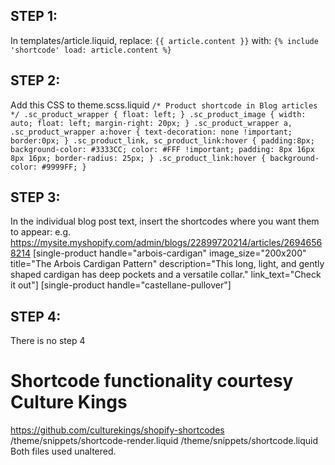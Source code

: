 ## STEP 1:
In templates/article.liquid, replace:
`
{{ article.content }}
`
with:
`
{% include 'shortcode' load: article.content %}
`

## STEP 2:
Add this CSS to theme.scss.liquid
`
/* Product shortcode in Blog articles */
.sc_product_wrapper {
  float: left;
}
.sc_product_image {
  width: auto;
  float: left;
  margin-right: 20px;
}
.sc_product_wrapper a, .sc_product_wrapper a:hover {
  text-decoration: none !important;
  border:0px;
}
.sc_product_link, sc_product_link:hover {
  padding:8px;
  background-color: #3333CC;
  color: #FFF !important;
  padding: 8px 16px 8px 16px;
  border-radius: 25px;
}
.sc_product_link:hover {
  background-color: #9999FF;
}
`

## STEP 3:
In the individual blog post text, insert the shortcodes where you want them to appear:
e.g.
https://mysite.myshopify.com/admin/blogs/22899720214/articles/26946568214
[single-product handle="arbois-cardigan" image_size="200x200" title="The Arbois Cardigan Pattern" description="This long, light, and gently shaped cardigan has deep pockets and a versatile collar." link_text="Check it out"]
[single-product handle="castellane-pullover"]

## STEP 4:
There is no step 4


# Shortcode functionality courtesy Culture Kings
https://github.com/culturekings/shopify-shortcodes
/theme/snippets/shortcode-render.liquid
/theme/snippets/shortcode.liquid
Both files used unaltered.

